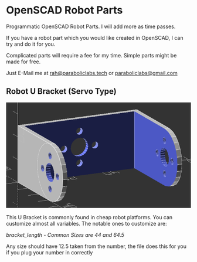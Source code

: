 # OpenSCAD Robot Parts
Programmatic OpenSCAD Robot Parts. I will add more as time passes.

If you have a robot part which you would like created in OpenSCAD, I can try and do it for you.

Complicated parts will require a fee for my time. Simple parts might be made for free.

Just E-Mail me at rah@paraboliclabs.tech or paraboliclabs@gmail.com

## Robot U Bracket (Servo Type)
![Robot U Bracket Servo Type](Robot_U_Bracket_ServoType.png "Robot U Bracket Servo Type")

This U Bracket is commonly found in cheap robot platforms.
You can customize almost all variables. The notable ones to customize are:

*bracket_length - Common Sizes are 44 and 64.5*

Any size should have 12.5 taken from the number, the file does this for you if you plug your number in correctly
